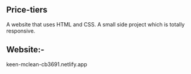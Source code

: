## Price-tiers
A website that uses HTML and CSS.  A small side project which is totally responsive.

## Website:-
keen-mclean-cb3691.netlify.app
